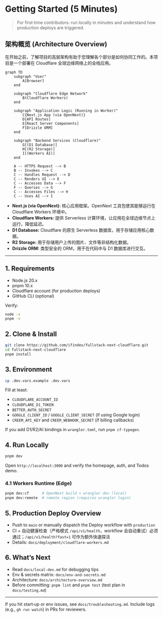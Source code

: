 # Getting Started (5 Minutes)

> For first‑time contributors: run locally in minutes and understand how production deploys are triggered.

## 架构概览 (Architecture Overview)

在开始之前，了解项目的高层架构有助于您理解各个部分是如何协同工作的。本项目是一个部署在 Cloudflare 全球边缘网络上的全栈应用。

```mermaid
graph TD
    subgraph "User"
        A[Browser]
    end

    subgraph "Cloudflare Edge Network"
        B(Cloudflare Workers)
    end

    subgraph "Application Logic (Running in Worker)"
        C{Next.js App (via OpenNext)}
        D[API Routes]
        E[React Server Components]
        F[Drizzle ORM]
    end

    subgraph "Backend Services (Cloudflare)"
        G[(D1 Database)]
        H[(R2 Storage)]
        I[(Workers AI)]
    end

    A -- HTTPS Request --> B
    B -- Invokes --> C
    C -- Handles Request --> D
    C -- Renders UI --> E
    C -- Accesses Data --> F
    F -- Queries --> G
    C -- Accesses Files --> H
    C -- Uses AI --> I
```

-   **Next.js (via OpenNext):** 核心应用框架。OpenNext 工具包使其能够运行在 Cloudflare Workers 环境中。
-   **Cloudflare Workers:** 提供 Serverless 计算环境，让应用在全球边缘节点上运行，降低延迟。
-   **D1 Database:** Cloudflare 的原生 Serverless 数据库，用于存储应用核心数据。
-   **R2 Storage:** 用于存储用户上传的图片、文件等非结构化数据。
-   **Drizzle ORM:** 类型安全的 ORM，用于在代码中与 D1 数据库进行交互。

---

## 1. Requirements
- Node.js 20.x
- pnpm 10.x
- Cloudflare account (for production deploys)
- GitHub CLI (optional)

Verify:
```bash
node -v
pnpm -v
```

## 2. Clone & Install
```bash
git clone https://github.com/ifindev/fullstack-next-cloudflare.git
cd fullstack-next-cloudflare
pnpm install
```

## 3. Environment
```bash
cp .dev.vars.example .dev.vars
```

Fill at least:
- `CLOUDFLARE_ACCOUNT_ID`
- `CLOUDFLARE_D1_TOKEN`
- `BETTER_AUTH_SECRET`
- `GOOGLE_CLIENT_ID` / `GOOGLE_CLIENT_SECRET` (if using Google login)
- `CREEM_API_KEY` and `CREEM_WEBHOOK_SECRET` (if billing callbacks)

If you add D1/R2/AI bindings in `wrangler.toml`, run `pnpm cf-typegen`.

## 4. Run Locally
```bash
pnpm dev
```
Open `http://localhost:3000` and verify the homepage, auth, and Todos demo.

### 4.1 Workers Runtime (Edge)
```bash
pnpm dev:cf      # OpenNext build + wrangler dev (local)
pnpm dev:remote  # remote region (requires wrangler login)
```

## 5. Production Deploy Overview
- Push to `main` or manually dispatch the Deploy workflow with `production`
- CI + 自动健康检查（严格模式 `/api/v1/health`，workflow 会自动重试）必须通过；`/api/v1/health?fast=1` 可作为额外快速探活
- Details: `docs/deployment/cloudflare-workers.md`

## 6. What’s Next
- Read `docs/local-dev.md` for debugging tips
- Env & secrets matrix: `docs/env-and-secrets.md`
- Architecture: `docs/architecture-overview.md`
- Before committing: `pnpm lint` and `pnpm test` (test plan in `docs/testing.md`)

---

If you hit start‑up or env issues, see `docs/troubleshooting.md`. Include logs (e.g., `gh run watch`) in PRs for reviewers.
